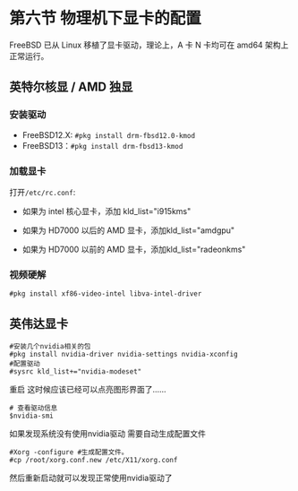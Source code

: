 # 第六节 物理机下显卡的配置

FreeBSD 已从 Linux 移植了显卡驱动，理论上，A 卡 N 卡均可在 amd64 架构上正常运行。


## 英特尔核显 / AMD 独显

### 安装驱动

- FreeBSD12.X: `#pkg install drm-fbsd12.0-kmod`
- FreeBSD13：`#pkg install drm-fbsd13-kmod`

### 加载显卡

打开`/etc/rc.conf`:

- 如果为 intel 核心显卡，添加 kld_list="i915kms"

- 如果为 HD7000 以后的 AMD 显卡，添加kld_list="amdgpu"

- 如果为 HD7000 以前的 AMD 显卡，添加kld_list="radeonkms"


### 视频硬解

`#pkg install xf86-video-intel libva-intel-driver`


## 英伟达显卡

```shell
#安装几个nvidia相关的包
#pkg install nvidia-driver nvidia-settings nvidia-xconfig
#配置驱动
#sysrc kld_list+="nvidia-modeset"

```
重启
这时候应该已经可以点亮图形界面了……
```shell
# 查看驱动信息
$nvidia-smi
```

如果发现系统没有使用nvidia驱动
需要自动生成配置文件
```shell
#Xorg -configure #生成配置文件。
#cp /root/xorg.conf.new /etc/X11/xorg.conf
```
然后重新启动就可以发现正常使用nvidia驱动了
